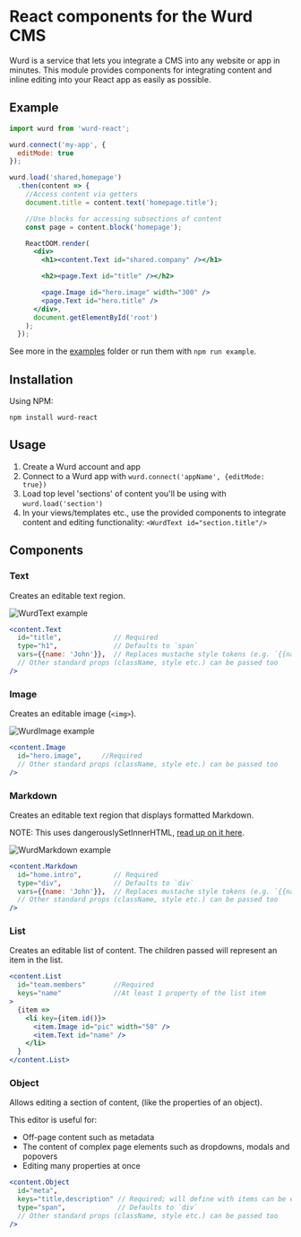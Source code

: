 # React components for the Wurd CMS
Wurd is a service that lets you integrate a CMS into any website or app in minutes.  This module provides components for integrating content and inline editing into your React app as easily as possible.


## Example
```jsx
import wurd from 'wurd-react';

wurd.connect('my-app', {
  editMode: true
});

wurd.load('shared,homepage')
  .then(content => {
    //Access content via getters
    document.title = content.text('homepage.title');

    //Use blocks for accessing subsections of content
    const page = content.block('homepage');

    ReactDOM.render(
      <div>
        <h1><content.Text id="shared.company" /></h1>

        <h2><page.Text id="title" /></h2>

        <page.Image id="hero.image" width="300" />
        <page.Text id="hero.title" />
      </div>, 
      document.getElementById('root')
    );
  });
```

See more in the [examples](https://github.com/wurdcms/wurd-react/tree/master/examples) folder or run them with `npm run example`.


## Installation
Using NPM:
```
npm install wurd-react
```

## Usage
1. Create a Wurd account and app
2. Connect to a Wurd app with `wurd.connect('appName', {editMode: true})`
3. Load top level 'sections' of content you'll be using with `wurd.load('section')`
4. In your views/templates etc., use the provided components to integrate content and editing functionality: `<WurdText id="section.title"/>`


## Components
### Text
Creates an editable text region.

![WurdText example](https://wurdcms.github.io/images/text-vars.gif)

```jsx
<content.Text
  id="title",             // Required
  type="h1",              // Defaults to `span` 
  vars={{name: 'John'}},  // Replaces mustache style tokens (e.g. `{{name}}`) with the given data
  // Other standard props (className, style etc.) can be passed too
/>
```

### Image
Creates an editable image (`<img>`).

![WurdImage example](https://wurdcms.github.io/images/image.gif)

```jsx
<content.Image
  id="hero.image",     //Required
  // Other standard props (className, style etc.) can be passed too
/>
```

### Markdown
Creates an editable text region that displays formatted Markdown.

NOTE: This uses dangerouslySetInnerHTML, [read up on it here](https://facebook.github.io/react/docs/dom-elements.html#dangerouslysetinnerhtml).

![WurdMarkdown example](https://wurdcms.github.io/images/markdown.gif)

```jsx
<content.Markdown
  id="home.intro",        // Required
  type="div",             // Defaults to `div`
  vars={{name: 'John'}},  // Replaces mustache style tokens (e.g. `{{name}}`) with the given data
  // Other standard props (className, style etc.) can be passed too
/>
```

### List
Creates an editable list of content. The children passed will represent an item in the list.

```jsx
<content.List 
  id="team.members"       //Required
  keys="name"             //At least 1 property of the list item
>
  {item => 
    <li key={item.id()}>
      <item.Image id="pic" width="50" />
      <item.Text id="name" />
    </li>
  }
</content.List>
```


### Object
Allows editing a section of content, (like the properties of an object).

This editor is useful for:
- Off-page content such as metadata
- The content of complex page elements such as dropdowns, modals and popovers
- Editing many properties at once

```jsx
<content.Object
  id="meta",
  keys="title,description" // Required; will define with items can be edited
  type="span",             // Defaults to `div`
  // Other standard props (className, style etc.) can be passed too
/>
```
